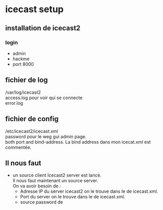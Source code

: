 # icecast setup

## installation de icecast2
### login 
- admin
- hackme
- port 8000

## fichier de log 
/var/log/icecast2  
access.log pour voir qui se connecte  
error.log  

## fichier de config 
/etc/icecast2/icecast.xml  
<admin-password> password pour le weg gui admin page.  
<listen-socket> both port and bind-address. La bind address dans mon icecat.xml est commentée.  

## Il nous faut 
- un source client
Icecast2 server est lancé.  
Il nous faut maintenant un source server.  
On va avoir besoin de :
	- Adresse IP du server icecast2 on le trouve dans le <listen-socket> de icecast.xml.
   - Port du server on le trouve dans le <listen-socket> de icecast.xml.  
   - source password de <source-password>





